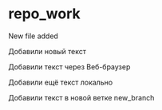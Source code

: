 # repo_work
New file added

Добавили новый текст

Добавили текст через Веб-браузер

Добавили ещё текст локально

Добавили текст в новой ветке new_branch

